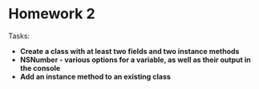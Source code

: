 # Homework 2

Tasks:

* **Create a class with at least two fields and two instance methods**
* **NSNumber - various options for a variable, as well as their output in the console**
* **Add an instance method to an existing class**




